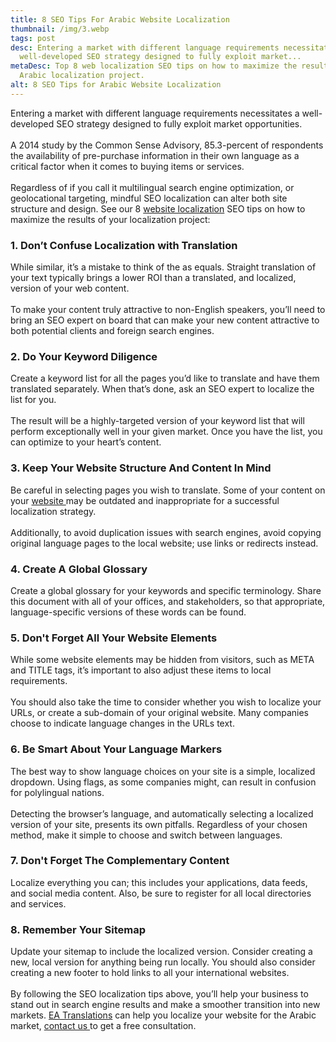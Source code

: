 ```yaml
---
title: 8 SEO Tips For Arabic Website Localization
thumbnail: /img/3.webp
tags: post
desc: Entering a market with different language requirements necessitates a
  well-developed SEO strategy designed to fully exploit market...
metaDesc: Top 8 web localization SEO tips on how to maximize the results of your
  Arabic localization project.
alt: 8 SEO Tips for Arabic Website Localization
---
```

<!--StartFragment-->

Entering a market with different language requirements necessitates a well-developed SEO strategy designed to fully exploit market opportunities.\
\
A 2014 study by the Common Sense Advisory, 85.3-percent of respondents the availability of pre-purchase information in their own language as a critical factor when it comes to buying items or services.\
\
Regardless of if you call it multilingual search engine optimization, or geolocational targeting, mindful SEO localization can alter both site structure and design. See our 8 [website localization](https://englisharabictranslations.com/blog/arabic-website-localization-a-guide/) SEO tips on how to maximize the results of your localization project:

### 1. Don’t Confuse Localization with Translation

While similar, it’s a mistake to think of the as equals. Straight translation of your text typically brings a lower ROI than a translated, and localized, version of your web content.\
\
To make your content truly attractive to non-English speakers, you’ll need to bring an SEO expert on board that can make your new content attractive to both potential clients and foreign search engines.

### 2. Do Your Keyword Diligence

Create a keyword list for all the pages you’d like to translate and have them translated separately. When that’s done, ask an SEO expert to localize the list for you.\
\
The result will be a highly-targeted version of your keyword list that will perform exceptionally well in your given market. Once you have the list, you can optimize to your heart’s content.

### 3. Keep Your Website Structure And Content In Mind

Be careful in selecting pages you wish to translate. Some of your content on your [website ](https://englisharabictranslations.com/blog/arabic-website-localization-a-guide/)may be outdated and inappropriate for a successful localization strategy.\
\
Additionally, to avoid duplication issues with search engines, avoid copying original language pages to the local website; use links or redirects instead.

### 4. Create A Global Glossary

Create a global glossary for your keywords and specific terminology. Share this document with all of your offices, and stakeholders, so that appropriate, language-specific versions of these words can be found.

### 5. Don't Forget All Your Website Elements

While some website elements may be hidden from visitors, such as META and TITLE tags, it’s important to also adjust these items to local requirements.\
\
You should also take the time to consider whether you wish to localize your URLs, or create a sub-domain of your original website. Many companies choose to indicate language changes in the URLs text.

### 6. Be Smart About Your Language Markers

The best way to show language choices on your site is a simple, localized dropdown. Using flags, as some companies might, can result in confusion for polylingual nations.\
\
Detecting the browser’s language, and automatically selecting a localized version of your site, presents its own pitfalls. Regardless of your chosen method, make it simple to choose and switch between languages.

### 7. Don't Forget The Complementary Content

Localize everything you can; this includes your applications, data feeds, and social media content. Also, be sure to register for all local directories and services.

### 8. Remember Your Sitemap

Update your sitemap to include the localized version. Consider creating a new, local version for anything being run locally. You should also consider creating a new footer to hold links to all your international websites.\
\
By following the SEO localization tips above, you’ll help your business to stand out in search engine results and make a smoother transition into new markets. [EA Translations](https://englisharabictranslations.com/) can help you localize your website for the Arabic market, [](https://englisharabictranslations.com/)[contact us ](https://englisharabictranslations.com/#Contact)to get a free consultation.

<!--EndFragment-->